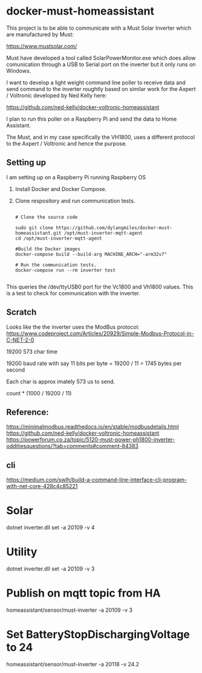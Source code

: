 # docker-must-homeassistant

This project is to be able to communicate with a Must Solar Inverter which are manufactured by Must: 

https://www.mustsolar.com/

Must have developed a tool called SolarPowerMonitor.exe which does allow comunication through a USB to Serial port on the inverter but it only runs on Windows.

I want to develop a light weight command line poller to receive data and send command to the inverter roughtly based on similar work for the Axpert / Voltronic developed by Ned Kelly here:

https://github.com/ned-kelly/docker-voltronic-homeassistant

I plan to run this poller on a Raspberry Pi and send the data to Home Assistant.

The Must, and in my case specifically the VH1800, uses a different protocol to the Axpert / Voltronic and hence the purpose.


## Setting up

I am setting up on a Raspberry Pi running Raspberry OS

1. Install Docker and Docker Compose.

2. Clone respository and run communication tests.
    ```

    # Clone the source code
    
    sudo git clone https://github.com/dylangmiles/docker-must-homeassistant.git /opt/must-inverter-mqtt-agent
    cd /opt/must-inverter-mqtt-agent

    #Build the Docker images
    docker-compose build --build-arg MACHINE_ARCH="-arm32v7"

    # Run the communication tests.
    docker-compose run --rm inverter test


    ```


This queries the /dev/ttyUSB0 port for the Vc1800 and Vh1800 values. This is a test to check for communication with the inverter.


## Scratch

Looks like the the inverter uses the ModBus protocol: https://www.codeproject.com/Articles/20929/Simple-Modbus-Protocol-in-C-NET-2-0

19200 573 char time

19200 baud rate with say 11 bits per byte = 19200 / 11 = 1745 bytes per second

Each char is approx imately 573 us to send.

count * (1000 / 19200 / 11) 


## Reference:

https://minimalmodbus.readthedocs.io/en/stable/modbusdetails.html
https://github.com/ned-kelly/docker-voltronic-homeassistant
https://powerforum.co.za/topic/5120-must-power-ph1800-inverter-odditiesquestions/?tab=comments#comment-84383

## cli
https://medium.com/swlh/build-a-command-line-interface-cli-program-with-net-core-428c4c85221


# Solar
dotnet inverter.dll set -a 20109 -v 4

# Utility 
dotnet inverter.dll set -a 20109 -v 3


# Publish on mqtt topic from HA
homeassistant/sensor/must-inverter
-a 20109 -v 3

# Set BatteryStopDischargingVoltage to 24
homeassistant/sensor/must-inverter
-a 20118 -v 24.2
